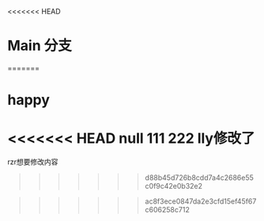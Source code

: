 <<<<<<< HEAD
# Main 分支

=======
# happy
<<<<<<< HEAD
null
111
222
lly修改了
=======

rzr想要修改内容
>>>>>>> d88b45d726b8cdd7a4c2686e55c0f9c42e0b32e2


>>>>>>> ac8f3ece0847da2e3cfd15ef45f67c606258c712
